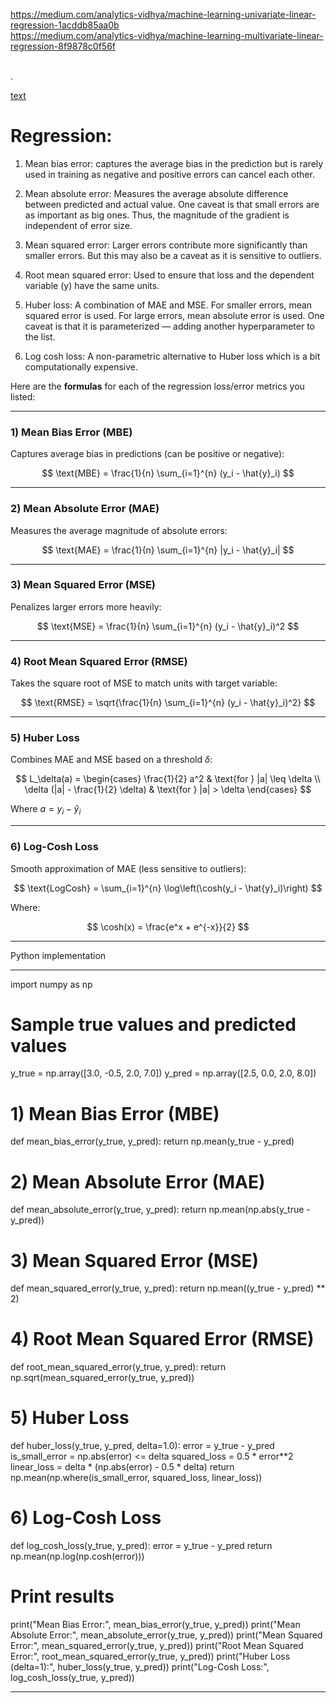 https://medium.com/analytics-vidhya/machine-learning-univariate-linear-regression-1acddb85aa0b
<br />
https://medium.com/analytics-vidhya/machine-learning-multivariate-linear-regression-8f9878c0f56f


<br/>.

[text](https://medium.com/analytics-vidhya/machine-learning-linear-regression-project-from-scratch-without-library-87294048020)


# Regression: 
1) Mean bias error: captures the average bias in the prediction but is rarely used in training as negative and positive errors can cancel each other.

2) Mean absolute error: Measures the average absolute difference between predicted and actual value. One caveat is that small errors are as important as big ones. Thus, the magnitude of the gradient is independent of error size.

3) Mean squared error: Larger errors contribute more significantly than smaller errors. But this may also be a caveat as it is sensitive to outliers.

4) Root mean squared error: Used to ensure that loss and the dependent variable (y) have the same units.

5) Huber loss: A combination of MAE and MSE. For smaller errors, mean squared error is used. For large errors, mean absolute error is used. One caveat is that it is parameterized — adding another hyperparameter to the list.

6) Log cosh loss: A non-parametric alternative to Huber loss which is a bit computationally expensive.


Here are the **formulas** for each of the regression loss/error metrics you listed:

---

### 1) **Mean Bias Error (MBE)**

Captures average bias in predictions (can be positive or negative):

$$
\text{MBE} = \frac{1}{n} \sum_{i=1}^{n} (y_i - \hat{y}_i)
$$

---

### 2) **Mean Absolute Error (MAE)**

Measures the average magnitude of absolute errors:

$$
\text{MAE} = \frac{1}{n} \sum_{i=1}^{n} |y_i - \hat{y}_i|
$$

---

### 3) **Mean Squared Error (MSE)**

Penalizes larger errors more heavily:

$$
\text{MSE} = \frac{1}{n} \sum_{i=1}^{n} (y_i - \hat{y}_i)^2
$$

---

### 4) **Root Mean Squared Error (RMSE)**

Takes the square root of MSE to match units with target variable:

$$
\text{RMSE} = \sqrt{\frac{1}{n} \sum_{i=1}^{n} (y_i - \hat{y}_i)^2}
$$

---

### 5) **Huber Loss**

Combines MAE and MSE based on a threshold $\delta$:

$$
L_\delta(a) =
\begin{cases}
\frac{1}{2} a^2 & \text{for } |a| \leq \delta \\
\delta (|a| - \frac{1}{2} \delta) & \text{for } |a| > \delta
\end{cases}
$$

Where $a = y_i - \hat{y}_i$

---

### 6) **Log-Cosh Loss**

Smooth approximation of MAE (less sensitive to outliers):

$$
\text{LogCosh} = \sum_{i=1}^{n} \log\left(\cosh(y_i - \hat{y}_i)\right)
$$

Where:

$$
\cosh(x) = \frac{e^x + e^{-x}}{2}
$$

---

Python implementation 

---

import numpy as np

# Sample true values and predicted values
y_true = np.array([3.0, -0.5, 2.0, 7.0])
y_pred = np.array([2.5, 0.0, 2.0, 8.0])

# 1) Mean Bias Error (MBE)
def mean_bias_error(y_true, y_pred):
    return np.mean(y_true - y_pred)

# 2) Mean Absolute Error (MAE)
def mean_absolute_error(y_true, y_pred):
    return np.mean(np.abs(y_true - y_pred))

# 3) Mean Squared Error (MSE)
def mean_squared_error(y_true, y_pred):
    return np.mean((y_true - y_pred) ** 2)

# 4) Root Mean Squared Error (RMSE)
def root_mean_squared_error(y_true, y_pred):
    return np.sqrt(mean_squared_error(y_true, y_pred))

# 5) Huber Loss
def huber_loss(y_true, y_pred, delta=1.0):
    error = y_true - y_pred
    is_small_error = np.abs(error) <= delta
    squared_loss = 0.5 * error**2
    linear_loss = delta * (np.abs(error) - 0.5 * delta)
    return np.mean(np.where(is_small_error, squared_loss, linear_loss))

# 6) Log-Cosh Loss
def log_cosh_loss(y_true, y_pred):
    error = y_true - y_pred
    return np.mean(np.log(np.cosh(error)))

# Print results
print("Mean Bias Error:", mean_bias_error(y_true, y_pred))
print("Mean Absolute Error:", mean_absolute_error(y_true, y_pred))
print("Mean Squared Error:", mean_squared_error(y_true, y_pred))
print("Root Mean Squared Error:", root_mean_squared_error(y_true, y_pred))
print("Huber Loss (delta=1):", huber_loss(y_true, y_pred))
print("Log-Cosh Loss:", log_cosh_loss(y_true, y_pred))


---